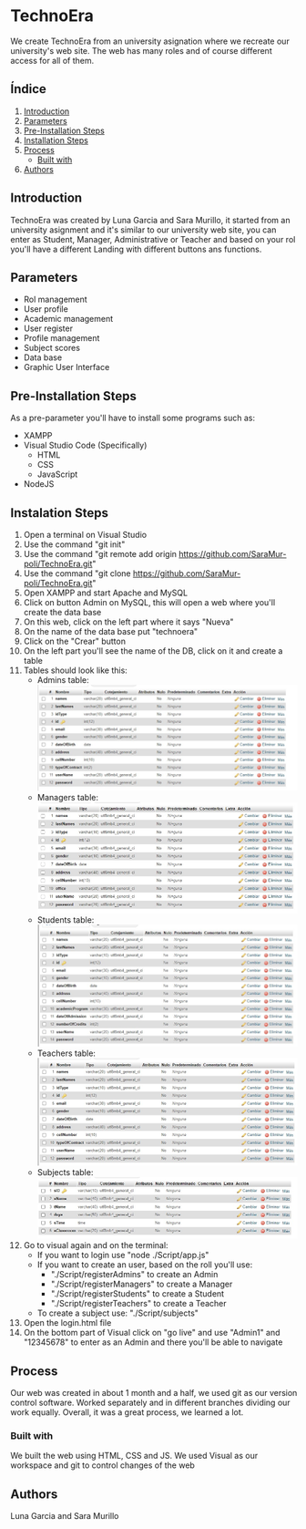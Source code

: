 # TechnoEra
We create TechnoEra from an university asignation where we recreate our university's web site. The web has many roles and of course different access for all of them.

## Índice
1. [Introduction](#Introduction)
2. [Parameters](#Parameters)
3. [Pre-Installation Steps](#Pre-Installation-steps)
4. [Installation Steps](#Instalation-steps)
5. [Process](#Process)
   - [Built with](#Building)
6. [Authors](#Autors)

## Introduction
TechnoEra was created by Luna Garcia and Sara Murillo, it started from an university asignment and it's similar to our university web site, you can enter as Student, Manager, Administrative or Teacher and based on your rol you'll have a different Landing with different buttons ans functions.

## Parameters
- Rol management
- User profile
- Academic management
- User register
- Profile management
- Subject scores
- Data base
- Graphic User Interface

## Pre-Installation Steps
As a pre-parameter you'll have to install some programs such as:
   - XAMPP
   - Visual Studio Code (Specifically)
     - HTML
     - CSS
     - JavaScript
   - NodeJS

## Instalation Steps
1. Open a terminal on Visual Studio
2. Use the command "git init"
3. Use the command "git remote add origin https://github.com/SaraMur-poli/TechnoEra.git"
4. Use the command "git clone https://github.com/SaraMur-poli/TechnoEra.git"
5. Open XAMPP and start Apache and MySQL 
6. Click on button Admin on MySQL, this will open a web where you'll create the data base
7. On this web, click on the left part where it says "Nueva"
8. On the name of the data base put "technoera"
9. Click on the "Crear" button
10. On the left part you'll see the name of the DB, click on it and create a table
11. Tables should look like this:
    - Admins table: ![Admins table](images/admins.jpg)
    - Managers table: ![Managers table](images/managers.jpg)
    - Students table: ![Students table](images/students.jpg)
    - Teachers table: ![Teachers table](images/teachers.jpg)
    - Subjects table: ![Subject table](images/subjects.jpg)
12. Go to visual again and on the terminal:
    - If you want to login use "node ./Script/app.js"
    - If you want to create an user, based on the roll you'll use:
       - "./Script/registerAdmins" to create an Admin
       - "./Script/registerManagers" to create a Manager
       - "./Script/registerStudents" to create a Student
       - "./Script/registerTeachers" to create a Teacher
    - To create a subject use: "./Script/subjects"
13. Open the login.html file
14. On the bottom part of Visual click on "go live" and use "Admin1" and "12345678" to enter as an Admin and there you'll be able to navigate

## Process
Our web was created in about 1 month and a half, we used git as our version control software. Worked separately and in different branches dividing our work equally. Overall, it was a great process, we learned a lot.

### Built with
We built the web using HTML, CSS and JS. We used Visual as our workspace and git to control changes of the web

## Authors
Luna Garcia and Sara Murillo
